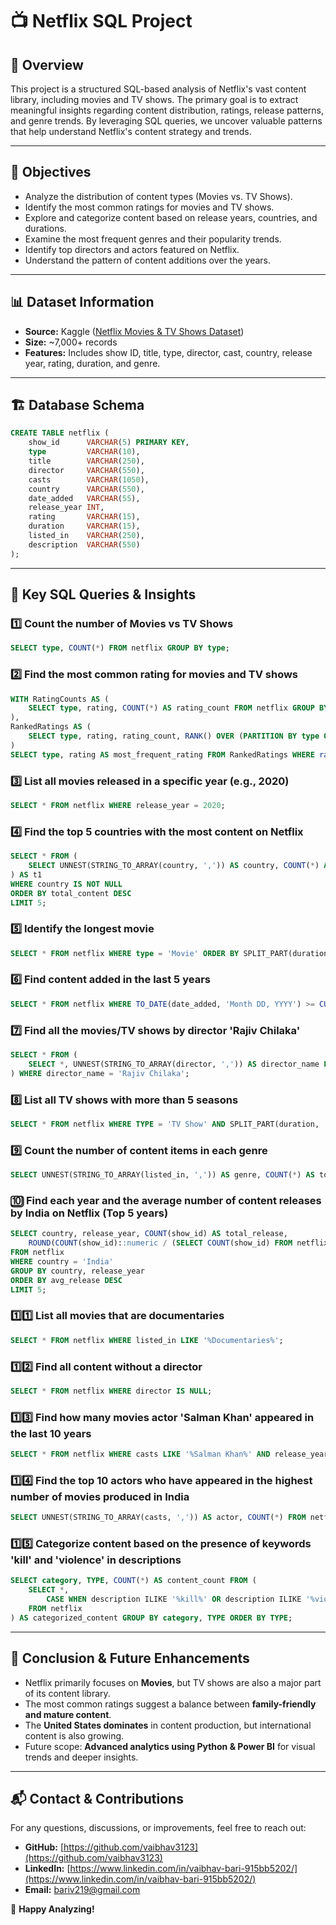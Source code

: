 # 📺 Netflix SQL Project

## 📌 Overview
This project is a structured SQL-based analysis of Netflix's vast content library, including movies and TV shows. The primary goal is to extract meaningful insights regarding content distribution, ratings, release patterns, and genre trends. By leveraging SQL queries, we uncover valuable patterns that help understand Netflix's content strategy and trends.

---

## 🎯 Objectives
- Analyze the distribution of content types (Movies vs. TV Shows).
- Identify the most common ratings for movies and TV shows.
- Explore and categorize content based on release years, countries, and durations.
- Examine the most frequent genres and their popularity trends.
- Identify top directors and actors featured on Netflix.
- Understand the pattern of content additions over the years.

---

## 📊 Dataset Information
- **Source:** Kaggle ([Netflix Movies & TV Shows Dataset](https://www.kaggle.com/datasets/shivamb/netflix-shows))
- **Size:** ~7,000+ records
- **Features:** Includes show ID, title, type, director, cast, country, release year, rating, duration, and genre.

---

## 🏗 Database Schema
```sql
CREATE TABLE netflix (
    show_id      VARCHAR(5) PRIMARY KEY,
    type         VARCHAR(10),
    title        VARCHAR(250),
    director     VARCHAR(550),
    casts        VARCHAR(1050),
    country      VARCHAR(550),
    date_added   VARCHAR(55),
    release_year INT,
    rating       VARCHAR(15),
    duration     VARCHAR(15),
    listed_in    VARCHAR(250),
    description  VARCHAR(550)
);
```

---

## 📌 Key SQL Queries & Insights

### 1️⃣ Count the number of Movies vs TV Shows
```sql
SELECT type, COUNT(*) FROM netflix GROUP BY type;
```

### 2️⃣ Find the most common rating for movies and TV shows
```sql
WITH RatingCounts AS (
    SELECT type, rating, COUNT(*) AS rating_count FROM netflix GROUP BY type, rating
),
RankedRatings AS (
    SELECT type, rating, rating_count, RANK() OVER (PARTITION BY type ORDER BY rating_count DESC) AS rank FROM RatingCounts
)
SELECT type, rating AS most_frequent_rating FROM RankedRatings WHERE rank = 1;
```

### 3️⃣ List all movies released in a specific year (e.g., 2020)
```sql
SELECT * FROM netflix WHERE release_year = 2020;
```

### 4️⃣ Find the top 5 countries with the most content on Netflix
```sql
SELECT * FROM (
    SELECT UNNEST(STRING_TO_ARRAY(country, ',')) AS country, COUNT(*) AS total_content FROM netflix GROUP BY 1
) AS t1
WHERE country IS NOT NULL
ORDER BY total_content DESC
LIMIT 5;
```

### 5️⃣ Identify the longest movie
```sql
SELECT * FROM netflix WHERE type = 'Movie' ORDER BY SPLIT_PART(duration, ' ', 1)::INT DESC;
```

### 6️⃣ Find content added in the last 5 years
```sql
SELECT * FROM netflix WHERE TO_DATE(date_added, 'Month DD, YYYY') >= CURRENT_DATE - INTERVAL '5 years';
```

### 7️⃣ Find all the movies/TV shows by director 'Rajiv Chilaka'
```sql
SELECT * FROM (
    SELECT *, UNNEST(STRING_TO_ARRAY(director, ',')) AS director_name FROM netflix
) WHERE director_name = 'Rajiv Chilaka';
```

### 8️⃣ List all TV shows with more than 5 seasons
```sql
SELECT * FROM netflix WHERE TYPE = 'TV Show' AND SPLIT_PART(duration, ' ', 1)::INT > 5;
```

### 9️⃣ Count the number of content items in each genre
```sql
SELECT UNNEST(STRING_TO_ARRAY(listed_in, ',')) AS genre, COUNT(*) AS total_content FROM netflix GROUP BY 1;
```

### 🔟 Find each year and the average number of content releases by India on Netflix (Top 5 years)
```sql
SELECT country, release_year, COUNT(show_id) AS total_release,
    ROUND(COUNT(show_id)::numeric / (SELECT COUNT(show_id) FROM netflix WHERE country = 'India')::numeric * 100, 2) AS avg_release
FROM netflix
WHERE country = 'India'
GROUP BY country, release_year
ORDER BY avg_release DESC
LIMIT 5;
```

### 1️⃣1️⃣ List all movies that are documentaries
```sql
SELECT * FROM netflix WHERE listed_in LIKE '%Documentaries%';
```

### 1️⃣2️⃣ Find all content without a director
```sql
SELECT * FROM netflix WHERE director IS NULL;
```

### 1️⃣3️⃣ Find how many movies actor 'Salman Khan' appeared in the last 10 years
```sql
SELECT * FROM netflix WHERE casts LIKE '%Salman Khan%' AND release_year > EXTRACT(YEAR FROM CURRENT_DATE) - 10;
```

### 1️⃣4️⃣ Find the top 10 actors who have appeared in the highest number of movies produced in India
```sql
SELECT UNNEST(STRING_TO_ARRAY(casts, ',')) AS actor, COUNT(*) FROM netflix WHERE country = 'India' GROUP BY 1 ORDER BY 2 DESC LIMIT 10;
```

### 1️⃣5️⃣ Categorize content based on the presence of keywords 'kill' and 'violence' in descriptions
```sql
SELECT category, TYPE, COUNT(*) AS content_count FROM (
    SELECT *,
        CASE WHEN description ILIKE '%kill%' OR description ILIKE '%violence%' THEN 'Bad' ELSE 'Good' END AS category
    FROM netflix
) AS categorized_content GROUP BY category, TYPE ORDER BY TYPE;
```

---

## 📢 Conclusion & Future Enhancements
- Netflix primarily focuses on **Movies**, but TV shows are also a major part of its content library.
- The most common ratings suggest a balance between **family-friendly and mature content**.
- The **United States dominates** in content production, but international content is also growing.
- Future scope: **Advanced analytics using Python & Power BI** for visual trends and deeper insights.

---

## 📬 Contact & Contributions
For any questions, discussions, or improvements, feel free to reach out:
- **GitHub:** [https://github.com/vaibhav3123](https://github.com/vaibhav3123)
- **LinkedIn:** [https://www.linkedin.com/in/vaibhav-bari-915bb5202/](https://www.linkedin.com/in/vaibhav-bari-915bb5202/)
- **Email:** [bariv219@gmail.com](mailto:bariv219@gmail.com)

🚀 **Happy Analyzing!**

